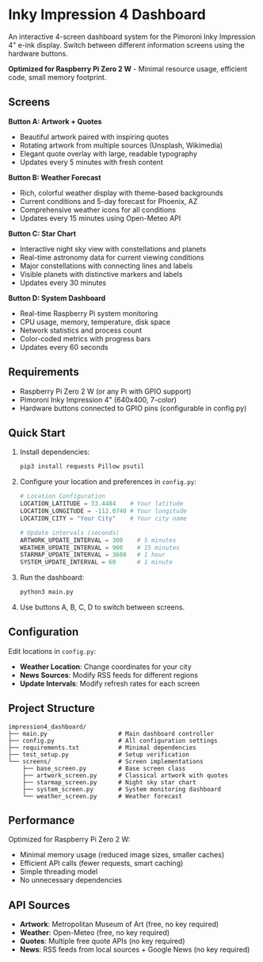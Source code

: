 # Inky Impression 4 Dashboard

An interactive 4-screen dashboard system for the Pimoroni Inky Impression 4" e-ink display. Switch between different information screens using the hardware buttons.

**Optimized for Raspberry Pi Zero 2 W** - Minimal resource usage, efficient code, small memory footprint.

## Screens

**Button A: Artwork + Quotes**
- Beautiful artwork paired with inspiring quotes
- Rotating artwork from multiple sources (Unsplash, Wikimedia)
- Elegant quote overlay with large, readable typography
- Updates every 5 minutes with fresh content

**Button B: Weather Forecast**
- Rich, colorful weather display with theme-based backgrounds
- Current conditions and 5-day forecast for Phoenix, AZ
- Comprehensive weather icons for all conditions
- Updates every 15 minutes using Open-Meteo API

**Button C: Star Chart**
- Interactive night sky view with constellations and planets
- Real-time astronomy data for current viewing conditions
- Major constellations with connecting lines and labels
- Visible planets with distinctive markers and labels
- Updates every 30 minutes

**Button D: System Dashboard**
- Real-time Raspberry Pi system monitoring
- CPU usage, memory, temperature, disk space
- Network statistics and process count
- Color-coded metrics with progress bars
- Updates every 60 seconds

## Requirements

- Raspberry Pi Zero 2 W (or any Pi with GPIO support)
- Pimoroni Inky Impression 4" (640x400, 7-color)
- Hardware buttons connected to GPIO pins (configurable in config.py)

## Quick Start

1. Install dependencies:
   ```bash
   pip3 install requests Pillow psutil
   ```

2. Configure your location and preferences in `config.py`:
   ```python
   # Location Configuration
   LOCATION_LATITUDE = 33.4484    # Your latitude
   LOCATION_LONGITUDE = -112.0740 # Your longitude
   LOCATION_CITY = "Your City"    # Your city name
   
   # Update intervals (seconds)
   ARTWORK_UPDATE_INTERVAL = 300    # 5 minutes
   WEATHER_UPDATE_INTERVAL = 900    # 15 minutes  
   STARMAP_UPDATE_INTERVAL = 3600   # 1 hour
   SYSTEM_UPDATE_INTERVAL = 60      # 1 minute
   ```

3. Run the dashboard:
   ```bash
   python3 main.py
   ```

4. Use buttons A, B, C, D to switch between screens.

## Configuration

Edit locations in `config.py`:

- **Weather Location**: Change coordinates for your city
- **News Sources**: Modify RSS feeds for different regions
- **Update Intervals**: Modify refresh rates for each screen

## Project Structure

```
impression4_dashboard/
├── main.py                    # Main dashboard controller
├── config.py                  # All configuration settings
├── requirements.txt           # Minimal dependencies  
├── test_setup.py              # Setup verification
└── screens/                   # Screen implementations
    ├── base_screen.py         # Base screen class
    ├── artwork_screen.py      # Classical artwork with quotes
    ├── starmap_screen.py      # Night sky star chart
    ├── system_screen.py       # System monitoring dashboard
    └── weather_screen.py      # Weather forecast
```

## Performance

Optimized for Raspberry Pi Zero 2 W:
- Minimal memory usage (reduced image sizes, smaller caches)
- Efficient API calls (fewer requests, smart caching)
- Simple threading model
- No unnecessary dependencies

## API Sources

- **Artwork**: Metropolitan Museum of Art (free, no key required)
- **Weather**: Open-Meteo (free, no key required)
- **Quotes**: Multiple free quote APIs (no key required)
- **News**: RSS feeds from local sources + Google News (no key required)
